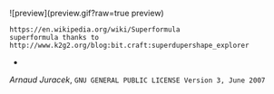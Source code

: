 ![preview](preview.gif?raw=true preview)
```
https://en.wikipedia.org/wiki/Superformula
superformula thanks to http://www.k2g2.org/blog:bit.craft:superdupershape_explorer
```
-
*Arnaud Juracek*, `GNU GENERAL PUBLIC LICENSE Version 3, June 2007`
